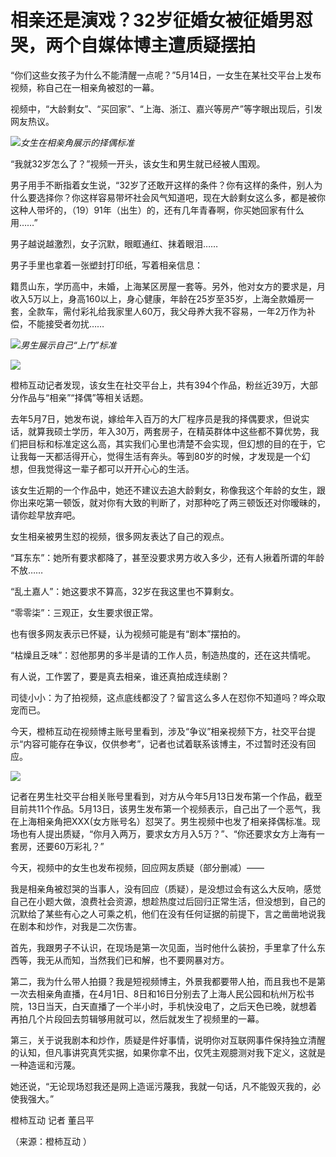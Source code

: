 # 相亲还是演戏？32岁征婚女被征婚男怼哭，两个自媒体博主遭质疑摆拍

“你们这些女孩子为什么不能清醒一点呢？”5月14日，一女生在某社交平台上发布视频，称自己在一相亲角被怼的一幕。

视频中，“大龄剩女”、“买回家”、“上海、浙江、嘉兴等房产”等字眼出现后，引发网友热议。

![](https://inews.gtimg.com/om_bt/O3EqkwmZd_DxzJhRbEfPD9bMdCTJIJmeJrHPG04WwFw0MAA/1000)_女生在相亲角展示的择偶标准_

“我就32岁怎么了？”视频一开头，该女生和男生就已经被人围观。

男子用手不断指着女生说，“32岁了还敢开这样的条件？你有这样的条件，别人为什么要选择你？你这样容易带坏社会风气知道吧，现在大龄剩女这么多，都是被你这种人带坏的，（19）91年（出生）的，还有几年青春啊，你买她回家有什么用……”

男子越说越激烈，女子沉默，眼眶通红、抹着眼泪……

男子手里也拿着一张塑封打印纸，写着相亲信息：

籍贯山东，学历高中，未婚，上海某区房屋一套等。另外，他对女方的要求是，月收入5万以上，身高160以上，身心健康，年龄在25岁至35岁，上海全款婚房一套，全款车，需付彩礼给我家里人60万，我父母养大我不容易，一年2万作为补偿，不能接受者勿扰……

![](https://inews.gtimg.com/om_bt/OE0mDHpf1_umrsxRm0SZUefxfhW4AYOXoauWW_HgZmv8oAA/1000)_男生展示自己“上门”标准_

![](https://inews.gtimg.com/om_bt/OIOBy7qqSLCJzd_PGXHe_lCR9LRVopEW04s9Pmo0vs3noAA/1000)

橙柿互动记者发现，该女生在社交平台上，共有394个作品，粉丝近39万，大部分作品与“相亲”“择偶”等相关话题。

去年5月7日，她发布说，嫁给年入百万的大厂程序员是我的择偶要求，但说实话，就算我硕士学历，年入30万，两套房子，在精英群体中这些都不算优势，我们把目标和标准定这么高，其实我们心里也清楚不会实现，但幻想的目的在于，它让我每一天都活得开心，觉得生活有奔头。等到80岁的时候，才发现是一个幻想，但我觉得这一辈子都可以开开心心的生活。

该女生近期的一个作品中，她还不建议去追大龄剩女，称像我这个年龄的女生，跟你出来吃第一顿饭，就对你有大致的判断了，对那种吃了两三顿饭还对你暧昧的，请你趁早放弃吧。

女生相亲被男生怼的视频，很多网友表达了自己的观点。

“耳东东”：她所有要求都降了，甚至没要求男方收入多少，还有人揪着所谓的年龄不放……

“乱土嘉人”：她这要求不算高，32岁在我这里也不算剩女。

“零零柒”：三观正，女生要求很正常。

也有很多网友表示已怀疑，认为视频可能是有“剧本”摆拍的。

“枯燥且乏味”：怼他那男的多半是请的工作人员，制造热度的，还在这共情呢。

有人说，工作罢了，要是真去相亲，谁还真拍成连续剧？

司徒小小：为了拍视频，这点底线都没了？留言这么多人在怼你不知道吗？哗众取宠而已。

今天，橙柿互动在视频博主账号里看到，涉及“争议”相亲视频下方，社交平台提示“内容可能存在争议，仅供参考”，记者也试着联系该博主，不过暂时还没有回应。

![](https://inews.gtimg.com/om_bt/OqYtLgrSUfYXr_o4Dzzebd2y5GZ6akci_rQL_mn1eHff4AA/1000)

记者在男生社交平台相关账号里看到，对方从今年5月13日发布第一个作品，截至目前共11个作品。5月13日，该男生发布第一个视频表示，自己出了一个恶气，我在上海相亲角把XXX(女方账号名）怼哭了。男生视频中也发了相亲择偶标准。现场也有人提出质疑，“你月入两万，要求女方月入5万？”、“你还要求女方上海有一套房，还要60万彩礼？”

今天，视频中的女生也发布视频，回应网友质疑（部分删减）——

我是相亲角被怼哭的当事人，没有回应（质疑），是没想过会有这么大反响，感觉自己在小题大做，浪费社会资源，想趁热度过后回归正常生活，但没想到，自己的沉默给了某些有心之人可乘之机，他们在没有任何证据的前提下，言之凿凿地说我在剧本和炒作，对我是二次伤害。

首先，我跟男子不认识，在现场是第一次见面，当时他什么装扮，手里拿了什么东西等，我无从而知，当然我们已和解，也不要网暴对方。

第二，我为什么带人拍摄？我是短视频博主，外景我都要带人拍，而且我也不是第一次去相亲角直播，在4月1日、8日和16日分别去了上海人民公园和杭州万松书院，13日当天，白天直播了一个半小时，手机快没电了，之后天色已晚，就想着再拍几个片段回去剪辑够用就可以，然后就发生了视频里的一幕。

第三，关于说我剧本和炒作，质疑是件好事情，说明你对互联网事件保持独立清醒的认知，但凡事讲究真凭实据，如果你拿不出，仅凭主观臆测对我下定义，这就是一种造谣和污蔑。

她还说，“无论现场怼我还是网上造谣污蔑我，我就一句话，凡不能毁灭我的，必使我强大。”

橙柿互动 记者 董吕平

（来源：橙柿互动 ）

